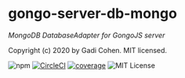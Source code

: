 # gongo-server-db-mongo

_MongoDB DatabaseAdapter for GongoJS server_

Copyright (c) 2020 by Gadi Cohen. MIT licensed.

![npm](https://img.shields.io/npm/v/gongo-server-db-mongo) [![CircleCI](https://img.shields.io/circleci/build/github/gongojs/gongo-server-db-mongo)](https://circleci.com/gh/gongojs/gongo-server-db-mongo) [![coverage](https://img.shields.io/codecov/c/github/gongojs/gongo-server-db-mongo)](https://codecov.io/gh/gongojs/gongo-server-db-mongo) ![MIT License](https://img.shields.io/badge/license-MIT-blue.svg)
